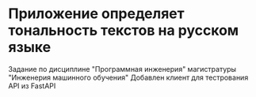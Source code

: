 # Приложение определяет тональность текстов на русском языке

Задание по дисциплине "Программная инженерия" магистратуры "Инженерия машинного обучения"
Добавлен клиент для тестрования API из FastAPI